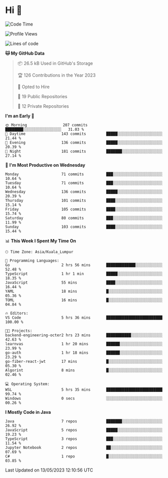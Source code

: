 <h1>Hi 👋</h1>

<!--START_SECTION:waka-->
![Code Time](http://img.shields.io/badge/Code%20Time-194%20hrs%201%20min-blue)

![Profile Views](http://img.shields.io/badge/Profile%20Views-22-blue)

![Lines of code](https://img.shields.io/badge/From%20Hello%20World%20I%27ve%20Written-652.7%20thousand%20lines%20of%20code-blue)

**🐱 My GitHub Data** 

> 📦 26.5 kB Used in GitHub's Storage 
 > 
> 🏆 126 Contributions in the Year 2023
 > 
> 💼 Opted to Hire
 > 
> 📜 19 Public Repositories 
 > 
> 🔑 12 Private Repositories 
 > 
**I'm an Early 🐤** 

```text
🌞 Morning                207 commits         ████████░░░░░░░░░░░░░░░░░   31.03 % 
🌆 Daytime                143 commits         █████░░░░░░░░░░░░░░░░░░░░   21.44 % 
🌃 Evening                136 commits         █████░░░░░░░░░░░░░░░░░░░░   20.39 % 
🌙 Night                  181 commits         ███████░░░░░░░░░░░░░░░░░░   27.14 % 
```
📅 **I'm Most Productive on Wednesday** 

```text
Monday                   71 commits          ███░░░░░░░░░░░░░░░░░░░░░░   10.64 % 
Tuesday                  71 commits          ███░░░░░░░░░░░░░░░░░░░░░░   10.64 % 
Wednesday                136 commits         █████░░░░░░░░░░░░░░░░░░░░   20.39 % 
Thursday                 101 commits         ████░░░░░░░░░░░░░░░░░░░░░   15.14 % 
Friday                   105 commits         ████░░░░░░░░░░░░░░░░░░░░░   15.74 % 
Saturday                 80 commits          ███░░░░░░░░░░░░░░░░░░░░░░   11.99 % 
Sunday                   103 commits         ████░░░░░░░░░░░░░░░░░░░░░   15.44 % 
```


📊 **This Week I Spent My Time On** 

```text
🕑︎ Time Zone: Asia/Kuala_Lumpur

💬 Programming Languages: 
Go                       2 hrs 56 mins       █████████████░░░░░░░░░░░░   52.48 % 
TypeScript               1 hr 1 min          █████░░░░░░░░░░░░░░░░░░░░   18.35 % 
JavaScript               55 mins             ████░░░░░░░░░░░░░░░░░░░░░   16.44 % 
YAML                     18 mins             █░░░░░░░░░░░░░░░░░░░░░░░░   05.36 % 
TOML                     16 mins             █░░░░░░░░░░░░░░░░░░░░░░░░   04.84 % 

🔥 Editors: 
VS Code                  5 hrs 36 mins       █████████████████████████   100.00 % 

🐱‍💻 Projects: 
backend-engineering-octer2 hrs 23 mins       ███████████░░░░░░░░░░░░░░   42.63 % 
learnvas                 1 hr 20 mins        ██████░░░░░░░░░░░░░░░░░░░   23.99 % 
go-auth                  1 hr 18 mins        ██████░░░░░░░░░░░░░░░░░░░   23.29 % 
go-fiber-react-jwt       17 mins             █░░░░░░░░░░░░░░░░░░░░░░░░   05.30 % 
Algorint                 8 mins              █░░░░░░░░░░░░░░░░░░░░░░░░   02.46 % 

💻 Operating System: 
WSL                      5 hrs 35 mins       █████████████████████████   99.74 % 
Windows                  0 secs              ░░░░░░░░░░░░░░░░░░░░░░░░░   00.26 % 
```

**I Mostly Code in Java** 

```text
Java                     7 repos             ███████░░░░░░░░░░░░░░░░░░   26.92 % 
JavaScript               5 repos             █████░░░░░░░░░░░░░░░░░░░░   19.23 % 
TypeScript               3 repos             ███░░░░░░░░░░░░░░░░░░░░░░   11.54 % 
Jupyter Notebook         2 repos             ██░░░░░░░░░░░░░░░░░░░░░░░   07.69 % 
C#                       1 repo              █░░░░░░░░░░░░░░░░░░░░░░░░   03.85 % 
```




 Last Updated on 13/05/2023 12:10:56 UTC
<!--END_SECTION:waka-->
